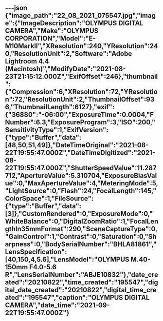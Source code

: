 ---json
{"image_path":"22_08_2021_075547.jpg","image":{"ImageDescription":"OLYMPUS DIGITAL CAMERA","Make":"OLYMPUS CORPORATION","Model":"E-M10MarkII","XResolution":240,"YResolution":240,"ResolutionUnit":2,"Software":"Adobe Lightroom 4.4 (Macintosh)","ModifyDate":"2021-08-23T21:15:12.000Z","ExifOffset":246},"thumbnail":{"Compression":6,"XResolution":72,"YResolution":72,"ResolutionUnit":2,"ThumbnailOffset":936,"ThumbnailLength":6127},"exif":{"36880":"-06:00","ExposureTime":0.0004,"FNumber":6.3,"ExposureProgram":3,"ISO":200,"SensitivityType":1,"ExifVersion":{"type":"Buffer","data":[48,50,51,49]},"DateTimeOriginal":"2021-08-22T19:55:47.000Z","DateTimeDigitized":"2021-08-22T19:55:47.000Z","ShutterSpeedValue":11.287712,"ApertureValue":5.310704,"ExposureBiasValue":0,"MaxApertureValue":4,"MeteringMode":5,"LightSource":0,"Flash":24,"FocalLength":145,"ColorSpace":1,"FileSource":{"type":"Buffer","data":[3]},"CustomRendered":0,"ExposureMode":0,"WhiteBalance":0,"DigitalZoomRatio":1,"FocalLengthIn35mmFormat":290,"SceneCaptureType":0,"GainControl":1,"Contrast":0,"Saturation":0,"Sharpness":0,"BodySerialNumber":"BHLA81861","LensSpecification":[40,150,4,5.6],"LensModel":"OLYMPUS M.40-150mm F4.0-5.6 R","LensSerialNumber":"ABJE10832"},"date_created":"20210822","time_created":"195547","digital_date_created":"20210822","digital_time_created":"195547","caption":"OLYMPUS DIGITAL CAMERA","date_time":"2021-09-22T19:55:47.000Z"}
---